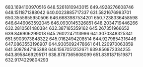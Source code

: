683.1694100970516
648.5261810943015
649.4928276608746
648.1511871388042
640.0023885717337
631.5821676993701
650.3555655950506
646.6683987534201
650.7238336458598
646.6449063592045
646.0930145326851
648.2034719446266
632.2810561480384
632.387165359162
645.267351966652
639.846906299018
645.2602247113996
641.3070348325341
651.5903973848322
645.0162494208514
644.9279854316446
647.0863553196907
644.9305092478661
641.220970063859
641.5087847195388
646.1567051252671
639.856972334255
643.8958469295171
638.8787365608099
651.8391871519871
632.9174229804293